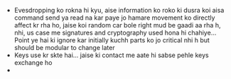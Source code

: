 * Evesdropping ko rokna hi kyu, aise information ko roko ki dusra koi aisa command send ya read na kar paye jo hamare movement ko directly affect kr rha ho, jaise koi random car bole right mud be gaadi aa rha h, nhi, us case me signatures and cryptography used hona hi chahiye... Point ye hai ki ignore kar initially kuchh parts ko jo critical nhi h but should be modular to change later
* Keys use kr skte hai... jaise ki contact me aate hi sabse pehle keys exchange ho
*
